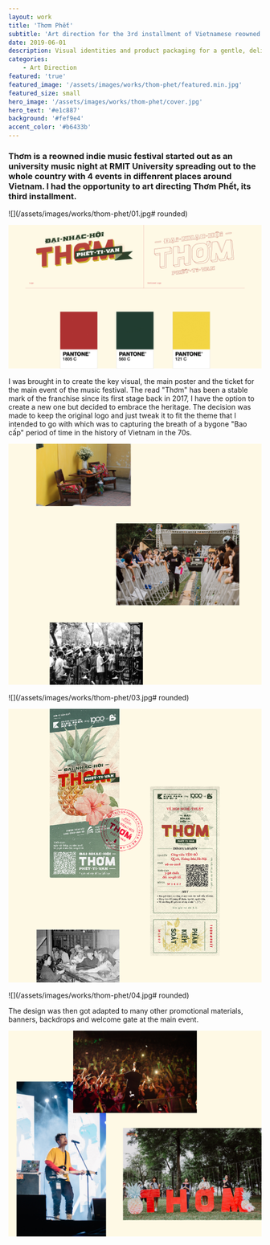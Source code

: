 ```yaml
---
layout: work
title: 'Thơm Phết'
subtitle: 'Art direction for the 3rd installment of Vietnamese reowned independent music festival.'
date: 2019-06-01
description: Visual identities and product packaging for a gentle, delicate and refined event planning and design firms.
categories:
    - Art Direction
featured: 'true'
featured_image: '/assets/images/works/thom-phet/featured.min.jpg'
featured_size: small
hero_image: '/assets/images/works/thom-phet/cover.jpg'
hero_text: '#e1c887'
background: '#fef9e4'
accent_color: '#b6433b'
---
```


### Thơm is a reowned indie music festival started out as an university music night at RMIT University spreading out to the whole country with 4 events in diffenrent places around Vietnam. I had the opportunity to art directing Thơm Phết, its third installment.

![](/assets/images/works/thom-phet/01.jpg# rounded)

![](/assets/images/works/thom-phet/02.jpg)

I was brought in to create the key visual, the main poster and the ticket for the main event of the music festival. The read "Thơm" has been a stable mark of the franchise since its first stage back in 2017, I have the option to create a new one but decided to embrace the heritage. The decision was made to keep the original logo and just tweak it to fit the theme that I intended to go with which was to capturing the breath of a bygone "Bao cấp" period of time in the history of Vietnam in the 70s.

![](/assets/images/works/thom-phet/06.jpg)

![](/assets/images/works/thom-phet/03.jpg# rounded)

![](/assets/images/works/thom-phet/05.jpg)

![](/assets/images/works/thom-phet/04.jpg# rounded)

The design was then got adapted to many other promotional materials, banners, backdrops and welcome gate at the main event.

![](/assets/images/works/thom-phet/07.jpg)
